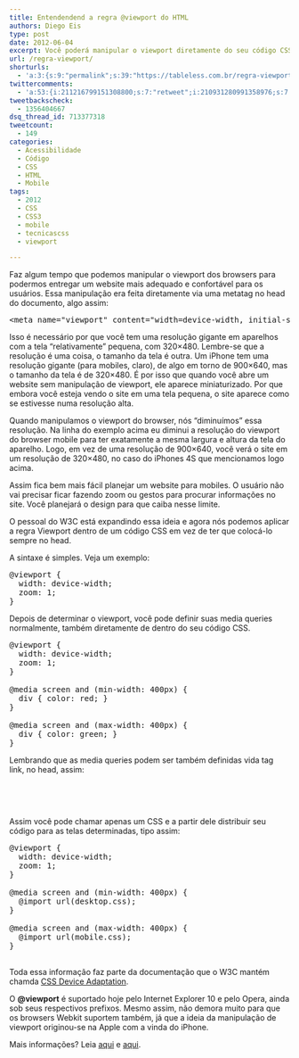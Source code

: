 ```yaml
---
title: Entendendend a regra @viewport do HTML
authors: Diego Eis
type: post
date: 2012-06-04
excerpt: Você poderá manipular o viewport diretamente do seu código CSS.
url: /regra-viewport/
shorturls:
  - 'a:3:{s:9:"permalink";s:39:"https://tableless.com.br/regra-viewport/";s:7:"tinyurl";s:26:"https://tinyurl.com/83gbvva";s:4:"isgd";s:19:"https://is.gd/cZJUGy";}'
twittercomments:
  - 'a:53:{i:211216799151308800;s:7:"retweet";i:210931280991358976;s:7:"retweet";i:210831873449009154;s:7:"retweet";i:210827712443584513;s:7:"retweet";i:210794826369732609;s:7:"retweet";i:210475205380943873;s:7:"retweet";i:209966522737766400;s:7:"retweet";i:209966520267325442;s:7:"retweet";i:209832112638009344;s:7:"retweet";i:209821939122970625;s:7:"retweet";i:209650215773409280;s:7:"retweet";i:209640703326826496;s:7:"retweet";i:209640653716594688;s:7:"retweet";i:209640572397420545;s:7:"retweet";i:209639211748442115;s:7:"retweet";i:215303511750082560;s:7:"retweet";i:215173442704642051;s:7:"retweet";i:215171560036765697;s:7:"retweet";i:215142824486768642;s:7:"retweet";i:215142116282728448;s:7:"retweet";i:218776835260026881;s:7:"retweet";i:218773597483831297;s:7:"retweet";i:218766550390411266;s:7:"retweet";i:218766233137446912;s:7:"retweet";i:223182387838844933;s:7:"retweet";i:223124817656815616;s:7:"retweet";i:223118693595496449;s:7:"retweet";i:223115100293300224;s:7:"retweet";i:230106682611597312;s:7:"retweet";i:230073719706488832;s:7:"retweet";i:230002897088290816;s:7:"retweet";i:236167976083132417;s:7:"retweet";i:236165949978464256;s:7:"retweet";i:236164033319931904;s:7:"retweet";i:241296232084017152;s:7:"retweet";i:248487648900026369;s:7:"retweet";i:248482457031172096;s:7:"retweet";i:254445792927043585;s:7:"retweet";i:253975234049351681;s:7:"retweet";i:253929145392832512;s:7:"retweet";i:253927324859371520;s:7:"retweet";i:253920498675752960;s:7:"retweet";i:253918625294069760;s:7:"retweet";i:253918239430684672;s:7:"retweet";i:266743339397832704;s:7:"retweet";i:266742358157168640;s:7:"retweet";i:266712811814662144;s:7:"retweet";i:266608611155902464;s:7:"retweet";i:266601566641987584;s:7:"retweet";i:271226367440465920;s:7:"retweet";i:270666842329194498;s:7:"retweet";i:270649352421257216;s:7:"retweet";i:270596697015607296;s:7:"retweet";}'
tweetbackscheck:
  - 1356404667
dsq_thread_id: 713377318
tweetcount:
  - 149
categories:
  - Acessibilidade
  - Código
  - CSS
  - HTML
  - Mobile
tags:
  - 2012
  - CSS
  - CSS3
  - mobile
  - tecnicascss
  - viewport

---
```

Faz algum tempo que podemos manipular o viewport dos browsers para podermos entregar um website mais adequado e confortável para os usuários. Essa manipulação era feita diretamente via uma metatag no head do documento, algo assim:

<pre class="lang-html">&lt;meta name="viewport" content="width=device-width, initial-scale=1, maximum-scale=1.0"&gt;
</pre>

Isso é necessário por que você tem uma resolução gigante em aparelhos com a tela &#8220;relativamente&#8221; pequena, com 320&#215;480. Lembre-se que a resolução é uma coisa, o tamanho da tela é outra. Um iPhone tem uma resolução gigante (para mobiles, claro), de algo em torno de 900&#215;640, mas o tamanho da tela é de 320&#215;480. É por isso que quando você abre um website sem manipulação de viewport, ele aparece miniaturizado. Por que embora você esteja vendo o site em uma tela pequena, o site aparece como se estivesse numa resolução alta.

Quando manipulamos o viewport do browser, nós &#8220;diminuímos&#8221; essa resolução. Na linha do exemplo acima eu diminui a resolução do viewport do browser mobile para ter exatamente a mesma largura e altura da tela do aparelho. Logo, em vez de uma resolução de 900&#215;640, você verá o site em um resolução de 320&#215;480, no caso do iPhones 4S que mencionamos logo acima.

Assim fica bem mais fácil planejar um website para mobiles. O usuário não vai precisar ficar fazendo zoom ou gestos para procurar informações no site. Você planejará o design para que caiba nesse limite.

O pessoal do W3C está expandindo essa ideia e agora nós podemos aplicar a regra Viewport dentro de um código CSS em vez de ter que colocá-lo sempre no head.

A sintaxe é simples. Veja um exemplo:

<pre class="lang-css">@viewport {
  width: device-width;
  zoom: 1;
}
</pre>

Depois de determinar o viewport, você pode definir suas media queries normalmente, também diretamente de dentro do seu código CSS.

<pre class="lang-css">@viewport {
  width: device-width;
  zoom: 1;
}

@media screen and (min-width: 400px) {
  div { color: red; }
}

@media screen and (max-width: 400px) {
  div { color: green; }
}
</pre>

Lembrando que as media queries podem ser também definidas vida tag link, no head, assim:

<pre class="lang-html"><link rel="stylesheet" type="text/css" href="screen.css" media="screen and (min-width: 400px)" />

<link rel="stylesheet" type="text/css" href="mobile.css" media="screen and (max-width: 400px)" />
</pre>

Assim você pode chamar apenas um CSS e a partir dele distribuir seu código para as telas determinadas, tipo assim:

<pre class="lang-css">@viewport {
  width: device-width;
  zoom: 1;
}

@media screen and (min-width: 400px) {
  @import url(desktop.css);
}

@media screen and (max-width: 400px) {
  @import url(mobile.css);
}

</pre>

Toda essa informação faz parte da documentação que o W3C mantém chamda [CSS Device Adaptation][1].

O **@viewport** é suportado hoje pelo Internet Explorer 10 e pelo Opera, ainda sob seus respectivos prefixos. Mesmo assim, não demora muito para que os browsers Webkit suportem também, já que a ideia da manipulação de viewport originou-se na Apple com a vinda do iPhone.

Mais informações? Leia [aqui][1] e [aqui][2].

 [1]: https://dev.w3.org/csswg/css-device-adapt/
 [2]: https://dev.opera.com/articles/view/an-introduction-to-meta-viewport-and-viewport/